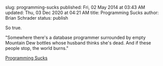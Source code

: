 slug: programming-sucks
published: Fri, 02 May 2014 at 03:43 AM
updated: Thu, 03 Dec 2020 at 04:21 AM
title: Programming Sucks 
author: Brian Schrader
status: publish

So true.

<div class="link">"Somewhere there's a database programmer surrounded by empty Mountain Dew bottles whose husband thinks she's dead. And if these people stop, the world burns."</div>

[Programming Sucks](http://stilldrinking.org/programming-sucks)